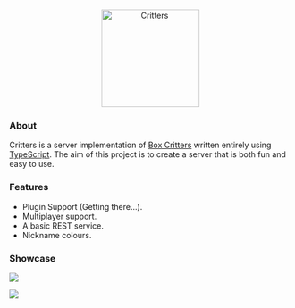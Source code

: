 <div align="center">
  <br />
  <p>
    <a href="#"><img src="https://user-images.githubusercontent.com/38108408/79511435-33de8880-8037-11ea-91b2-a97274fef874.png" width="175" alt="Critters" /></a>
  </p>
</div>

### About

Critters is a server implementation of [Box Critters](https://boxcritters.com) written entirely using [TypeScript](https://www.typescriptlang.org). The aim of this project is to create a server that is both fun and easy to use.

### Features

- Plugin Support (Getting there...).
- Multiplayer support.
- A basic REST service.
- Nickname colours.

### Showcase

![](https://user-images.githubusercontent.com/38108408/79524763-3fdb4200-8059-11ea-9ddc-bd2b23af3d07.png)

![](https://user-images.githubusercontent.com/38108408/79699319-c88af580-8286-11ea-84da-1f38d66d4ec9.png)